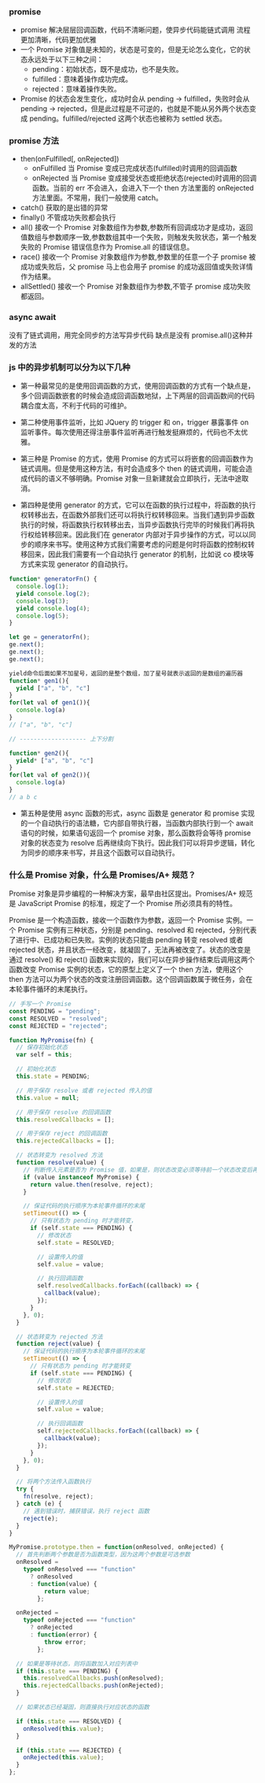### promise

- promise 解决层层回调函数，代码不清晰问题，使异步代码能链式调用 流程更加清晰，代码更加优雅
- 一个 Promise 对象值是未知的，状态是可变的，但是无论怎么变化，它的状态永远处于以下三种之间：
  - pending：初始状态，既不是成功，也不是失败。
  - fulfilled：意味着操作成功完成。
  - rejected：意味着操作失败。
- Promise 的状态会发生变化，成功时会从 pending -> fulfilled，失败时会从 pending -> rejected，但是此过程是不可逆的，也就是不能从另外两个状态变成 pending。fulfilled/rejected 这两个状态也被称为 settled 状态。

### promise 方法

- then(onFulfilled[, onRejected])
  - onFulfilled 当 Promise 变成已完成状态(fulfilled)时调用的回调函数
  - onRejected 当 Promise 变成接受状态或拒绝状态(rejected)时调用的回调函数。当前的 err 不会进入，会进入下一个 then 方法里面的 onRejected 方法里面。不常用，我们一般使用 catch。
- catch() 获取的是出错的异常
- finally() 不管成功失败都会执行
- all() 接收一个 Promise 对象数组作为参数,参数所有回调成功才是成功，返回值数组与参数顺序一致,参数数组其中一个失败，则触发失败状态，第一个触发失败的 Promise 错误信息作为 Promise.all 的错误信息。
- race() 接收一个 Promise 对象数组作为参数,参数里的任意一个子 promise 被成功或失败后，父 promise 马上也会用子 promise 的成功返回值或失败详情作为结果。
- allSettled() 接收一个 Promise 对象数组作为参数,不管子 promise 成功失败都返回。

### async await

没有了链式调用，用完全同步的方法写异步代码 缺点是没有 promise.all()这种并发的方法

### js 中的异步机制可以分为以下几种

- 第一种最常见的是使用回调函数的方式，使用回调函数的方式有一个缺点是，多个回调函数嵌套的时候会造成回调函数地狱，上下两层的回调函数间的代码耦合度太高，不利于代码的可维护。

- 第二种使用事件监听，比如 JQuery 的 trigger 和 on，trigger 暴露事件 on 监听事件。每次使用还得注册事件监听再进行触发挺麻烦的，代码也不太优雅。

- 第三种是 Promise 的方式，使用 Promise 的方式可以将嵌套的回调函数作为链式调用。但是使用这种方法，有时会造成多个 then 的链式调用，可能会造成代码的语义不够明确。Promise 对象一旦新建就会立即执行，无法中途取消。

- 第四种是使用 generator 的方式，它可以在函数的执行过程中，将函数的执行权转移出去，在函数外部我们还可以将执行权转移回来。当我们遇到异步函数执行的时候，将函数执行权转移出去，当异步函数执行完毕的时候我们再将执行权给转移回来。因此我们在 generator 内部对于异步操作的方式，可以以同步的顺序来书写。使用这种方式我们需要考虑的问题是何时将函数的控制权转移回来，因此我们需要有一个自动执行 generator 的机制，比如说 co 模块等方式来实现 generator 的自动执行。

```js
function* generatorFn() {
  console.log(1);
  yield console.log(2);
  console.log(3);
  yield console.log(4);
  console.log(5);
}

let ge = generatorFn();
ge.next();
ge.next();
ge.next();

yield命令后面如果不加星号，返回的是整个数组，加了星号就表示返回的是数组的遍历器
function* gen1(){
  yield ["a", "b", "c"]
}
for(let val of gen1()){
  console.log(a)
}
// ["a", "b", "c"]

// ------------------- 上下分割

function* gen2(){
  yield* ["a", "b", "c"]
}
for(let val of gen2()){
  console.log(a)
}
// a b c

```

- 第五种是使用 async 函数的形式，async 函数是 generator 和 promise 实现的一个自动执行的语法糖，它内部自带执行器，当函数内部执行到一个 await 语句的时候，如果语句返回一个 promise 对象，那么函数将会等待 promise 对象的状态变为 resolve 后再继续向下执行。因此我们可以将异步逻辑，转化为同步的顺序来书写，并且这个函数可以自动执行。

### 什么是 Promise 对象，什么是 Promises/A+ 规范？

Promise 对象是异步编程的一种解决方案，最早由社区提出。Promises/A+ 规范是 JavaScript Promise 的标准，规定了一个 Promise 所必须具有的特性。

Promise 是一个构造函数，接收一个函数作为参数，返回一个 Promise 实例。一个 Promise 实例有三种状态，分别是 pending、resolved 和 rejected，分别代表了进行中、已成功和已失败。实例的状态只能由 pending 转变 resolved 或者 rejected 状态，并且状态一经改变，就凝固了，无法再被改变了。状态的改变是通过 resolve() 和 reject() 函数来实现的，我们可以在异步操作结束后调用这两个函数改变 Promise 实例的状态，它的原型上定义了一个 then 方法，使用这个 then 方法可以为两个状态的改变注册回调函数。这个回调函数属于微任务，会在本轮事件循环的末尾执行。

```js
// 手写一个 Promise
const PENDING = "pending";
const RESOLVED = "resolved";
const REJECTED = "rejected";

function MyPromise(fn) {
  // 保存初始化状态
  var self = this;

  // 初始化状态
  this.state = PENDING;

  // 用于保存 resolve 或者 rejected 传入的值
  this.value = null;

  // 用于保存 resolve 的回调函数
  this.resolvedCallbacks = [];

  // 用于保存 reject 的回调函数
  this.rejectedCallbacks = [];

  // 状态转变为 resolved 方法
  function resolve(value) {
    // 判断传入元素是否为 Promise 值，如果是，则状态改变必须等待前一个状态改变后再进行改变
    if (value instanceof MyPromise) {
      return value.then(resolve, reject);
    }

    // 保证代码的执行顺序为本轮事件循环的末尾
    setTimeout(() => {
      // 只有状态为 pending 时才能转变，
      if (self.state === PENDING) {
        // 修改状态
        self.state = RESOLVED;

        // 设置传入的值
        self.value = value;

        // 执行回调函数
        self.resolvedCallbacks.forEach((callback) => {
          callback(value);
        });
      }
    }, 0);
  }

  // 状态转变为 rejected 方法
  function reject(value) {
    // 保证代码的执行顺序为本轮事件循环的末尾
    setTimeout(() => {
      // 只有状态为 pending 时才能转变
      if (self.state === PENDING) {
        // 修改状态
        self.state = REJECTED;

        // 设置传入的值
        self.value = value;

        // 执行回调函数
        self.rejectedCallbacks.forEach((callback) => {
          callback(value);
        });
      }
    }, 0);
  }

  // 将两个方法传入函数执行
  try {
    fn(resolve, reject);
  } catch (e) {
    // 遇到错误时，捕获错误，执行 reject 函数
    reject(e);
  }
}

MyPromise.prototype.then = function(onResolved, onRejected) {
  // 首先判断两个参数是否为函数类型，因为这两个参数是可选参数
  onResolved =
    typeof onResolved === "function"
      ? onResolved
      : function(value) {
          return value;
        };

  onRejected =
    typeof onRejected === "function"
      ? onRejected
      : function(error) {
          throw error;
        };

  // 如果是等待状态，则将函数加入对应列表中
  if (this.state === PENDING) {
    this.resolvedCallbacks.push(onResolved);
    this.rejectedCallbacks.push(onRejected);
  }

  // 如果状态已经凝固，则直接执行对应状态的函数

  if (this.state === RESOLVED) {
    onResolved(this.value);
  }

  if (this.state === REJECTED) {
    onRejected(this.value);
  }
};
```
